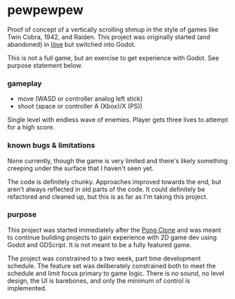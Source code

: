 # pewpewpew

Proof of concept of a vertically scrolling shmup in the style of games like Twin Cobra, 1942, and Raiden. This project was originally started (and abandoned) in [löve](https://love2d.org) but switched into Godot.

This is not a full game, but an exercise to get experience with Godot. See purpose statement below.

### gameplay

* move (WASD or controller analog left stick)
* shoot (space or controller A (Xbox)/X (PS))

Single level with endless wave of enemies. Player gets three lives to attempt for a high score.

### known bugs & limitations

None currently, though the game is very limited and there's likely something creeping under the surface that I haven't seen yet.

The code is definitely chunky. Approaches improved towards the end, but aren't always reflected in old parts of the code. It could definitely be refactored and cleaned up, but this is as far as I'm taking this project.

### purpose

This project was started immediately after the [Pong Clone](https://github.com/davidbragg/pong) and was meant to continue building projects to gain experience with 2D game dev using Godot and GDScript. It is not meant to be a fully featured game.

The project was constrained to a two week, part time development schedule. The feature set was deliberately constrained both to meet the schedule and limit focus primary to game logic. There is no sound, no level design, the UI is barebones, and only the minimum of control is implemented.

